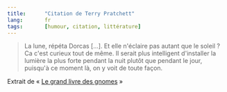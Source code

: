 ```yaml
--- 
title:      "Citation de Terry Pratchett" 
lang:       fr 
tags:       [humour, citation, littérature]
---
```



> La lune, répéta Dorcas [...]. Et elle n'éclaire pas autant que le soleil ? Ca c'est curieux tout de même. Il serait plus intelligent d'installer la lumière la plus forte pendant la nuit plutôt que pendant le jour, puisqu'à ce moment là, on y voit de toute façon.


Extrait de « [Le grand livre des gnomes](http://www.amazon.fr/exec/obidos/ASIN/2290315095/phpheaven-21) »
